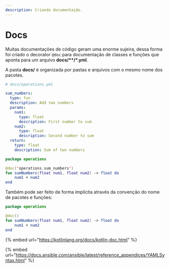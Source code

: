```yaml
---
description: Criando documentação.
---
```


# Docs

Muitas documentações de código geram uma enorme sujeira, dessa forma foi criado o decorator `@doc` para documentação de classes e funções que aponta para um arquivo **docs/\*\*/\*.yml**.

A pasta **docs/** é organizada por pastas e arquivos com o mesmo nome dos pacotes.

```yaml
# docs/operations.yml

sum_numbers:
  type: fun
  description: Add two numbers
  params:
    num1:
      type: float
      description: First number to sum
    num2:
      type: float
      description: Second number to sum
  return:
    type: float
    description: Sum of two numbers
```

```kotlin
package operations

@doc('operations.sum_numbers')
fun sumNumbers(float num1, float num2) -> float do
    num1 + num2
end
```

Também pode ser feito de forma implícita através da convenção do nome de pacotes e funções:

```kotlin
package operations

@doc()
fun sumNumbers(float num1, float num2) -> float do
    num1 + num2
end
```



{% embed url="https://kotlinlang.org/docs/kotlin-doc.html" %}

{% embed url="https://docs.ansible.com/ansible/latest/reference_appendices/YAMLSyntax.html" %}

